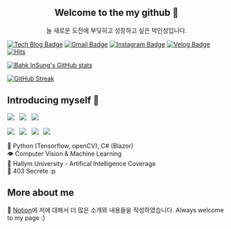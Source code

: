<div style="text-align: center">

## Welcome to the my github 🌳

늘 새로운 도전에 부딪히고 성장하고 싶은 박인성입니다.

</div>

[![Tech Blog Badge](http://img.shields.io/badge/-Tech%20blog-black?style=flat-square&logo=github&link=https://insung3511.github.io/)](https://insung3511.github.io/)
[![Gmail Badge](https://img.shields.io/badge/Gmail-d14836?style=flat-square&logo=Gmail&logoColor=white&link=mailto:insung.park123@gmail.com)](mailto:insung.park123@gmail.com)
[![Instagram Badge](https://img.shields.io/badge/-Instagram-white?style=flat-square&logo=Instagram&logoColor=purple&link=mailto:insung.park123@gmail.com)](https://instagram.com/theclockis___ticking)
[![Velog Badge](https://img.shields.io/badge/Velog-insung3511-Brightgreen?style=flat-square&logo=Velog)](https://velog.io/@insung3511)
[![Hits](https://hits.seeyoufarm.com/api/count/incr/badge.svg?url=https%3A%2F%2Fgithub.com%2Finsung3511%2Fhit-counter&count_bg=%2379C83D&title_bg=%23555555&icon=github.svg&icon_color=%23E7E7E7&title=hits&edge_flat=true)](https://hits.seeyoufarm.com)

[![Bahk InSung's GitHub stats](https://github-readme-stats.vercel.app/api/?username=insung3511&show_icons=true&title_color=fff&icon_color=79ff97&text_color=9f9f9f&bg_color=010409)](https://github.com/insung3511)

[![GitHub Streak](http://github-readme-streak-stats.herokuapp.com?user=insung3511&theme=dark)](https://git.io/streak-stats)

## Introducing myself 🤩

<img src="https://img.shields.io/badge/Python-3776AB?style=flat-square&logo=Python&logoColor=white"> &nbsp;
<img src="https://img.shields.io/badge/C-A8B9CC?style=flat-square&logo=c&logoColor=white"> &nbsp;
<img src="https://img.shields.io/badge/CSharp-239120?style=flat-square&logo=c-sharp&logoColor=white"> &nbsp;

<img src="https://img.shields.io/badge/TensorFlow-FF6F00?style=flat-square&logo=TensorFlow&logoColor=white"> &nbsp;
<img src="https://img.shields.io/badge/OpenCV-5C3EE8?style=flat-square&logo=OpenCV&logoColor=white"> &nbsp;
<img src="https://img.shields.io/badge/Git-ff8000?style=flat-square&logo=Git&logoColor=white"> &nbsp;
<img src="https://img.shields.io/badge/Github-000000?style=flat-square&logo=Github&logoColor=white"> &nbsp;

🔨 Python (Tensorflow, openCV), C# (Blazor) <br />
👁 Computer Vision & Machine Learning <br />
🏫 Hallym University - Artifical Intelligence Coverage <br />
🎯 403 Secrete :p <br />

## More about me

📓 <a href="https://insung3511.notion.site/About-the-InSung-b7708fb054654608a1dda6a5e3e7f648"> Notion</a>에 저에 대해서 더 많은 소개와 내용들을 작성하였습니다. Always welcome to my page :)<br/>
